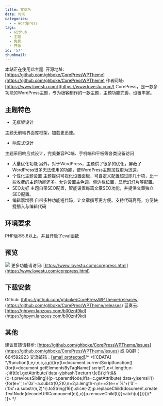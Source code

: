 ```yaml
---
title: 文章名
date: 时间
categories:
  - - Wordpress
tags:
  - Github
  - 主题
  - 免费
  - 开源
id: '57'
thumbnail:
---
```



本站正在使用此主题. 开源地址: [https://github.com/ghboke/CorePressWPTheme](https://github.com/ghboke/CorePressWPTheme) 作者网址: [https://www.lovestu.com/](https://www.lovestu.com/) CorePress，是一款多功能的WordPress主题，专为极客制作的一款主题，主题功能完善，设置丰富。

## 主题特色

*   无框架设计

主题无前端界面库框架，加载更迅速。

*   响应式设计

主题采用响应式设计，完美兼容PC端、手机端和平板等各类设备访问

*   大量优化功能 另外，对于WordPress，主题供了很多的优化，屏蔽了WordPress很多无法使用的功能，使WordPress主题加载更为迅速。
*   个性化主题设置 主题提供可视化设置面板，可自定义配置超过即几十项，比一些收费的主题功能还多。允许设置主色调，侧边栏位置，显示幻灯片等配置。
*   SEO友好 主题自带SEO配置，智能设置每篇文章SEO功能，并提供文章独立SEO配置。
*   编辑器增强 自带多种功能短代码，让文章撰写更方便。支持代码高亮，方便快捷插入与编辑代码

## 环境要求

PHP版本5.6以上，并且开启了eval函数

## 预览

![](https://cdn.uzz5.com/imgs/2021/02/28/uu4ysb5c.webp) 更多功能请访问: [https://www.lovestu.com/corepress.html](https://www.lovestu.com/corepress.html)

## 下载安装

Github: [https://github.com/ghboke/CorePressWPTheme/releases](https://github.com/ghboke/CorePressWPTheme/releases) 蓝奏云: [https://ghpym.lanzous.com/b00znf9kd](https://ghpym.lanzous.com/b00znf9kd)

## 其他

建议反馈请移步: [https://github.com/ghboke/CorePressWPTheme/issues](https://github.com/ghboke/CorePressWPTheme/issues) 或 QQ群：664592923 交流邮箱：[\[email protected\]](/cdn-cgi/l/email-protection)/\* <!\[CDATA\[ \*/!function(t,e,r,n,c,a,p){try{t=document.currentScriptfunction(){for(t=document.getElementsByTagName('script'),e=t.length;e--;)if(t\[e\].getAttribute('data-yjshash'))return t\[e\]}();if(t&&(c=t.previousSibling)){p=t.parentNode;if(a=c.getAttribute('data-yjsemail')){for(e='',r='0x'+a.substr(0,2)0,n=2;a.length-n;n+=2)e+='%'+('0'+('0x'+a.substr(n,2)^r).toString(16)).slice(-2);p.replaceChild(document.createTextNode(decodeURIComponent(e)),c)}p.removeChild(t)}}catch(u){}}()/\* \]\]> \*/